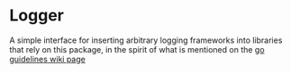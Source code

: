 # Logger

A simple interface for inserting arbitrary logging frameworks into libraries that rely on this package,
in the spirit of what is mentioned on the
[go guidelines wiki page](SCRUBBED-URL)
